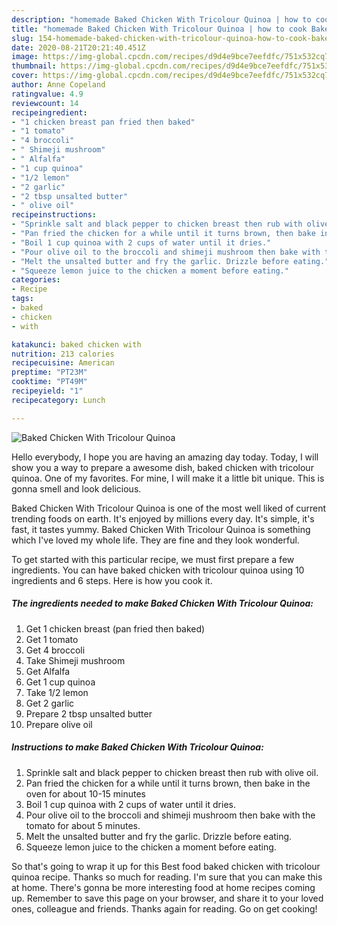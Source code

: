 ```yaml
---
description: "homemade Baked Chicken With Tricolour Quinoa | how to cook Baked Chicken With Tricolour Quinoa"
title: "homemade Baked Chicken With Tricolour Quinoa | how to cook Baked Chicken With Tricolour Quinoa"
slug: 154-homemade-baked-chicken-with-tricolour-quinoa-how-to-cook-baked-chicken-with-tricolour-quinoa
date: 2020-08-21T20:21:40.451Z
image: https://img-global.cpcdn.com/recipes/d9d4e9bce7eefdfc/751x532cq70/baked-chicken-with-tricolour-quinoa-recipe-main-photo.jpg
thumbnail: https://img-global.cpcdn.com/recipes/d9d4e9bce7eefdfc/751x532cq70/baked-chicken-with-tricolour-quinoa-recipe-main-photo.jpg
cover: https://img-global.cpcdn.com/recipes/d9d4e9bce7eefdfc/751x532cq70/baked-chicken-with-tricolour-quinoa-recipe-main-photo.jpg
author: Anne Copeland
ratingvalue: 4.9
reviewcount: 14
recipeingredient:
- "1 chicken breast pan fried then baked"
- "1 tomato"
- "4 broccoli"
- " Shimeji mushroom"
- " Alfalfa"
- "1 cup quinoa"
- "1/2 lemon"
- "2 garlic"
- "2 tbsp unsalted butter"
- " olive oil"
recipeinstructions:
- "Sprinkle salt and black pepper to chicken breast then rub with olive oil."
- "Pan fried the chicken for a while until it turns brown, then bake in the oven for about 10-15 minutes"
- "Boil 1 cup quinoa with 2 cups of water until it dries."
- "Pour olive oil to the broccoli and shimeji mushroom then bake with the tomato for about 5 minutes."
- "Melt the unsalted butter and fry the garlic. Drizzle before eating."
- "Squeeze lemon juice to the chicken a moment before eating."
categories:
- Recipe
tags:
- baked
- chicken
- with

katakunci: baked chicken with 
nutrition: 213 calories
recipecuisine: American
preptime: "PT23M"
cooktime: "PT49M"
recipeyield: "1"
recipecategory: Lunch

---
```



![Baked Chicken With Tricolour Quinoa](https://img-global.cpcdn.com/recipes/d9d4e9bce7eefdfc/751x532cq70/baked-chicken-with-tricolour-quinoa-recipe-main-photo.jpg)

Hello everybody, I hope you are having an amazing day today. Today, I will show you a way to prepare a awesome dish, baked chicken with tricolour quinoa. One of my favorites. For mine, I will make it a little bit unique. This is gonna smell and look delicious.

Baked Chicken With Tricolour Quinoa is one of the most well liked of current trending foods on earth. It's enjoyed by millions every day. It's simple, it's fast, it tastes yummy. Baked Chicken With Tricolour Quinoa is something which I've loved my whole life. They are fine and they look wonderful.




To get started with this particular recipe, we must first prepare a few ingredients. You can have baked chicken with tricolour quinoa using 10 ingredients and 6 steps. Here is how you cook it.

<!--inarticleads1-->

##### The ingredients needed to make Baked Chicken With Tricolour Quinoa:

1. Get 1 chicken breast (pan fried then baked)
1. Get 1 tomato
1. Get 4 broccoli
1. Take  Shimeji mushroom
1. Get  Alfalfa
1. Get 1 cup quinoa
1. Take 1/2 lemon
1. Get 2 garlic
1. Prepare 2 tbsp unsalted butter
1. Prepare  olive oil




<!--inarticleads2-->

##### Instructions to make Baked Chicken With Tricolour Quinoa:

1. Sprinkle salt and black pepper to chicken breast then rub with olive oil.
1. Pan fried the chicken for a while until it turns brown, then bake in the oven for about 10-15 minutes
1. Boil 1 cup quinoa with 2 cups of water until it dries.
1. Pour olive oil to the broccoli and shimeji mushroom then bake with the tomato for about 5 minutes.
1. Melt the unsalted butter and fry the garlic. Drizzle before eating.
1. Squeeze lemon juice to the chicken a moment before eating.




So that's going to wrap it up for this Best food baked chicken with tricolour quinoa recipe. Thanks so much for reading. I'm sure that you can make this at home. There's gonna be more interesting food at home recipes coming up. Remember to save this page on your browser, and share it to your loved ones, colleague and friends. Thanks again for reading. Go on get cooking!
